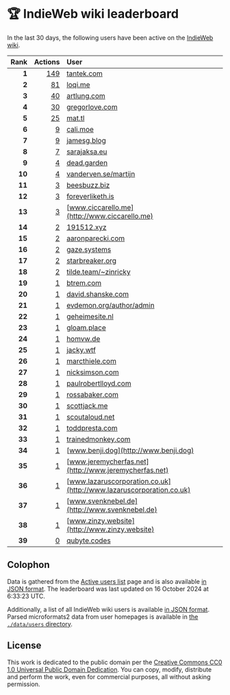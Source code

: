 # 🏆 IndieWeb wiki leaderboard

In the last 30 days, the following users have been active on the [IndieWeb wiki](https://indieweb.org).

| Rank | Actions | User |
|-----:|--------:|:-----|
| **1** | [149](https://indieweb.org/Special:Contributions/Tantek.com) | [tantek.com](http://tantek.com) |
| **2** | [81](https://indieweb.org/Special:Contributions/Loqi.me) | [loqi.me](http://loqi.me) |
| **3** | [40](https://indieweb.org/Special:Contributions/Artlung.com) | [artlung.com](http://artlung.com) |
| **4** | [30](https://indieweb.org/Special:Contributions/Gregorlove.com) | [gregorlove.com](http://gregorlove.com) |
| **5** | [25](https://indieweb.org/Special:Contributions/Mat.tl) | [mat.tl](http://mat.tl) |
| **6** | [9](https://indieweb.org/Special:Contributions/Cali.moe) | [cali.moe](http://cali.moe) |
| **7** | [9](https://indieweb.org/Special:Contributions/Jamesg.blog) | [jamesg.blog](http://jamesg.blog) |
| **8** | [7](https://indieweb.org/Special:Contributions/Sarajaksa.eu) | [sarajaksa.eu](http://sarajaksa.eu) |
| **9** | [4](https://indieweb.org/Special:Contributions/Dead.garden) | [dead.garden](http://dead.garden) |
| **10** | [4](https://indieweb.org/Special:Contributions/Vanderven.se_martijn) | [vanderven.se/martijn](http://vanderven.se/martijn) |
| **11** | [3](https://indieweb.org/Special:Contributions/Beesbuzz.biz) | [beesbuzz.biz](http://beesbuzz.biz) |
| **12** | [3](https://indieweb.org/Special:Contributions/Foreverliketh.is) | [foreverliketh.is](http://foreverliketh.is) |
| **13** | [3](https://indieweb.org/Special:Contributions/Www.ciccarello.me) | [www.ciccarello.me](http://www.ciccarello.me) |
| **14** | [2](https://indieweb.org/Special:Contributions/191512.xyz) | [191512.xyz](http://191512.xyz) |
| **15** | [2](https://indieweb.org/Special:Contributions/Aaronparecki.com) | [aaronparecki.com](http://aaronparecki.com) |
| **16** | [2](https://indieweb.org/Special:Contributions/Gaze.systems) | [gaze.systems](http://gaze.systems) |
| **17** | [2](https://indieweb.org/Special:Contributions/Starbreaker.org) | [starbreaker.org](http://starbreaker.org) |
| **18** | [2](https://indieweb.org/Special:Contributions/Tilde.team_~zinricky) | [tilde.team/~zinricky](http://tilde.team/~zinricky) |
| **19** | [1](https://indieweb.org/Special:Contributions/Btrem.com) | [btrem.com](http://btrem.com) |
| **20** | [1](https://indieweb.org/Special:Contributions/David.shanske.com) | [david.shanske.com](http://david.shanske.com) |
| **21** | [1](https://indieweb.org/Special:Contributions/Evdemon.org_author_admin) | [evdemon.org/author/admin](http://evdemon.org/author/admin) |
| **22** | [1](https://indieweb.org/Special:Contributions/Geheimesite.nl) | [geheimesite.nl](http://geheimesite.nl) |
| **23** | [1](https://indieweb.org/Special:Contributions/Gloam.place) | [gloam.place](http://gloam.place) |
| **24** | [1](https://indieweb.org/Special:Contributions/Homvw.de) | [homvw.de](http://homvw.de) |
| **25** | [1](https://indieweb.org/Special:Contributions/Jacky.wtf) | [jacky.wtf](http://jacky.wtf) |
| **26** | [1](https://indieweb.org/Special:Contributions/Marcthiele.com) | [marcthiele.com](http://marcthiele.com) |
| **27** | [1](https://indieweb.org/Special:Contributions/Nicksimson.com) | [nicksimson.com](http://nicksimson.com) |
| **28** | [1](https://indieweb.org/Special:Contributions/Paulrobertlloyd.com) | [paulrobertlloyd.com](http://paulrobertlloyd.com) |
| **29** | [1](https://indieweb.org/Special:Contributions/Rossabaker.com) | [rossabaker.com](http://rossabaker.com) |
| **30** | [1](https://indieweb.org/Special:Contributions/Scottjack.me) | [scottjack.me](http://scottjack.me) |
| **31** | [1](https://indieweb.org/Special:Contributions/Scoutaloud.net) | [scoutaloud.net](http://scoutaloud.net) |
| **32** | [1](https://indieweb.org/Special:Contributions/Toddpresta.com) | [toddpresta.com](http://toddpresta.com) |
| **33** | [1](https://indieweb.org/Special:Contributions/Trainedmonkey.com) | [trainedmonkey.com](http://trainedmonkey.com) |
| **34** | [1](https://indieweb.org/Special:Contributions/Www.benji.dog) | [www.benji.dog](http://www.benji.dog) |
| **35** | [1](https://indieweb.org/Special:Contributions/Www.jeremycherfas.net) | [www.jeremycherfas.net](http://www.jeremycherfas.net) |
| **36** | [1](https://indieweb.org/Special:Contributions/Www.lazaruscorporation.co.uk) | [www.lazaruscorporation.co.uk](http://www.lazaruscorporation.co.uk) |
| **37** | [1](https://indieweb.org/Special:Contributions/Www.svenknebel.de) | [www.svenknebel.de](http://www.svenknebel.de) |
| **38** | [1](https://indieweb.org/Special:Contributions/Www.zinzy.website) | [www.zinzy.website](http://www.zinzy.website) |
| **39** | [0](https://indieweb.org/Special:Contributions/Qubyte.codes) | [qubyte.codes](http://qubyte.codes) |


## Colophon

Data is gathered from the [Active users list](https://indieweb.org/Special:ActiveUsers) page and is also available [in JSON format](https://github.com/jgarber623/indieweb-wiki-leaderboard/blob/main/data/leaderboard.json). The leaderboard was last updated on 16 October 2024 at 6:33:23 UTC.

Additionally, a list of all IndieWeb wiki users is available [in JSON format](https://github.com/jgarber623/indieweb-wiki-leaderboard/blob/main/data/users.json). Parsed microformats2 data from user homepages is available in [the `./data/users` directory](https://github.com/jgarber623/indieweb-wiki-leaderboard/blob/main/data/users).

## License

This work is dedicated to the public domain per the [Creative Commons CC0 1.0 Universal Public Domain Dedication](https://creativecommons.org/publicdomain/zero/1.0/). You can copy, modify, distribute and perform the work, even for commercial purposes, all without asking permission.

